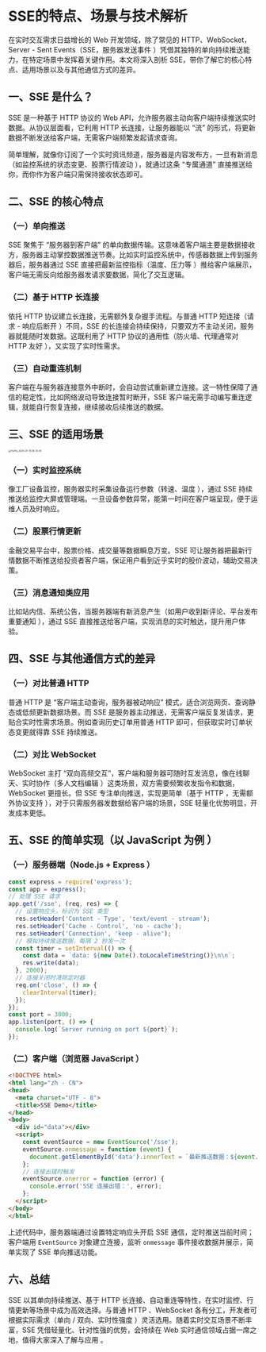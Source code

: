 # SSE的特点、场景与技术解析

在实时交互需求日益增长的 Web 开发领域，除了常见的 HTTP、WebSocket，Server - Sent Events（SSE，服务器发送事件 ）凭借其独特的单向持续推送能力，在特定场景中发挥着关键作用。本文将深入剖析 SSE，带你了解它的核心特点、适用场景以及与其他通信方式的差异。

## 一、SSE 是什么？

SSE 是一种基于 HTTP 协议的 Web API，允许服务器主动向客户端持续推送实时数据。从协议层面看，它利用 HTTP 长连接，让服务器能以 “流” 的形式，将更新数据不断发送给客户端，无需客户端频繁发起请求查询。

简单理解，就像你订阅了一个实时资讯频道，服务器是内容发布方，一旦有新消息（如监控系统的状态变更、股票行情波动 ），就通过这条 “专属通道” 直接推送给你，而你作为客户端只需保持接收状态即可。

## 二、SSE 的核心特点

### （一）单向推送

SSE 聚焦于 “服务器到客户端” 的单向数据传输。这意味着客户端主要是数据接收方，服务器主动掌控数据推送节奏。比如实时监控系统中，传感器数据上传到服务器后，服务器通过 SSE 直接把最新监控指标（温度、压力等 ）推给客户端展示，客户端无需反向给服务器发请求要数据，简化了交互逻辑。

### （二）基于 HTTP 长连接

依托 HTTP 协议建立长连接，无需额外复杂握手流程。与普通 HTTP 短连接（请求 - 响应后断开 ）不同，SSE 的长连接会持续保持，只要双方不主动关闭，服务器就能随时发数据。这既利用了 HTTP 协议的通用性（防火墙、代理通常对 HTTP 友好 ），又实现了实时性需求。

### （三）自动重连机制

客户端在与服务器连接意外中断时，会自动尝试重新建立连接。这一特性保障了通信的稳定性，比如网络波动导致连接暂时断开，SSE 客户端无需手动编写重连逻辑，就能自行恢复连接，继续接收后续推送的数据。

## 三、SSE 的适用场景

<img src="https://cdn.jsdelivr.net/gh/01Petard/imageURL@main/img/202507210010277.png" alt="PixPin_2025-07-19_18-13-05" style="zoom:33%;" />

### （一）实时监控系统

像工厂设备监控，服务器实时采集设备运行参数（转速、温度 ），通过 SSE 持续推送给监控大屏或管理端。一旦设备参数异常，能第一时间在客户端呈现，便于运维人员及时响应。

### （二）股票行情更新

金融交易平台中，股票价格、成交量等数据瞬息万变。SSE 可让服务器把最新行情数据不断推送给投资者客户端，保证用户看到近乎实时的股价波动，辅助交易决策。

### （三）消息通知类应用

比如站内信、系统公告，当服务器端有新消息产生（如用户收到新评论、平台发布重要通知 ），通过 SSE 直接推送给客户端，实现消息的实时触达，提升用户体验。

## 四、SSE 与其他通信方式的差异

### （一）对比普通 HTTP

普通 HTTP 是 “客户端主动查询，服务器被动响应” 模式，适合浏览网页、查询静态或低频更新数据场景。而 SSE 是服务器主动推送，无需客户端反复发请求，更贴合实时性需求场景。例如查询历史订单用普通 HTTP 即可，但获取实时订单状态变更就得靠 SSE 持续推送。

### （二）对比 WebSocket

WebSocket 主打 “双向高频交互”，客户端和服务器可随时互发消息，像在线聊天、实时协作（多人文档编辑 ）这类场景，双方需要频繁收发指令和数据，WebSocket 更擅长。但 SSE 专注单向推送，实现更简单（基于 HTTP ，无需额外协议支持 ），对于只需服务器发数据给客户端的场景，SSE 轻量化优势明显，开发成本更低。

## 五、SSE 的简单实现（以 JavaScript 为例 ）

### （一）服务器端（Node.js + Express ）

```javascript
const express = require('express');
const app = express();
// 处理 SSE 请求
app.get('/sse', (req, res) => {
  // 设置响应头，标识为 SSE 类型
  res.setHeader('Content - Type', 'text/event - stream');
  res.setHeader('Cache - Control', 'no - cache');
  res.setHeader('Connection', 'keep - alive'); 
  // 模拟持续推送数据，每隔 2 秒发一次
  const timer = setInterval(() => {
    const data = `data: ${new Date().toLocaleTimeString()}\n\n`;
    res.write(data); 
  }, 2000);
  // 连接关闭时清除定时器
  req.on('close', () => {
    clearInterval(timer);
  });
});
const port = 3000;
app.listen(port, () => {
  console.log(`Server running on port ${port}`);
});
```

### （二）客户端（浏览器 JavaScript ）

```html
<!DOCTYPE html>
<html lang="zh - CN">
<head>
  <meta charset="UTF - 8">
  <title>SSE Demo</title>
</head>
<body>
  <div id="data"></div>
  <script>
    const eventSource = new EventSource('/sse');
    eventSource.onmessage = function (event) {
      document.getElementById('data').innerText = `最新推送数据：${event.data}`;
    };
    // 连接出错时触发
    eventSource.onerror = function (error) {
      console.error('SSE 连接出错：', error);
    };
  </script>
</body>
</html>
```

上述代码中，服务器端通过设置特定响应头开启 SSE 通信，定时推送当前时间；客户端用 `EventSource` 对象建立连接，监听 `onmessage` 事件接收数据并展示，简单实现了 SSE 单向推送功能。

## 六、总结

SSE 以其单向持续推送、基于 HTTP 长连接、自动重连等特性，在实时监控、行情更新等场景中成为高效选择。与普通 HTTP 、WebSocket 各有分工，开发者可根据实际需求（单向 / 双向、实时性强度 ）灵活选用。随着实时交互场景不断丰富，SSE 凭借轻量化、针对性强的优势，会持续在 Web 实时通信领域占据一席之地，值得大家深入了解与应用 。
